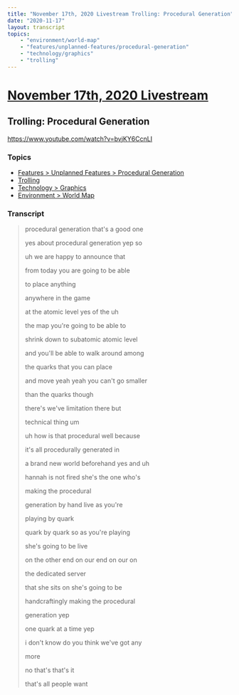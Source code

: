```yaml
---
title: "November 17th, 2020 Livestream Trolling: Procedural Generation"
date: "2020-11-17"
layout: transcript
topics:
    - "environment/world-map"
    - "features/unplanned-features/procedural-generation"
    - "technology/graphics"
    - "trolling"
---
```

# [November 17th, 2020 Livestream](../2020-11-17.md)
## Trolling: Procedural Generation
https://www.youtube.com/watch?v=bvjKY6CcnLI

### Topics
* [Features > Unplanned Features > Procedural Generation](../topics/features/unplanned-features/procedural-generation.md)
* [Trolling](../topics/trolling.md)
* [Technology > Graphics](../topics/technology/graphics.md)
* [Environment > World Map](../topics/environment/world-map.md)

### Transcript

> procedural generation that's a good one
> 
> yes about procedural generation yep so
> 
> uh we are happy to announce that
> 
> from today you are going to be able
> 
> to place anything
> 
> anywhere in the game
> 
> at the atomic level yes of the uh
> 
> the map you're going to be able to
> 
> shrink down to subatomic atomic level
> 
> and you'll be able to walk around among
> 
> the quarks that you can place
> 
> and move yeah yeah you can't go smaller
> 
> than the quarks though
> 
> there's we've limitation there but
> 
> technical thing um
> 
> uh how is that procedural well because
> 
> it's all procedurally generated in
> 
> a brand new world beforehand yes and uh
> 
> hannah is not fired she's the one who's
> 
> making the procedural
> 
> generation by hand live as you're
> 
> playing by quark
> 
> quark by quark so as you're playing
> 
> she's going to be live
> 
> on the other end on our end on our on
> 
> the dedicated server
> 
> that she sits on she's going to be
> 
> handcraftingly making the procedural
> 
> generation yep
> 
> one quark at a time yep
> 
> i don't know do you think we've got any
> 
> more
> 
> no that's that's it
> 
> that's all people want
> 

